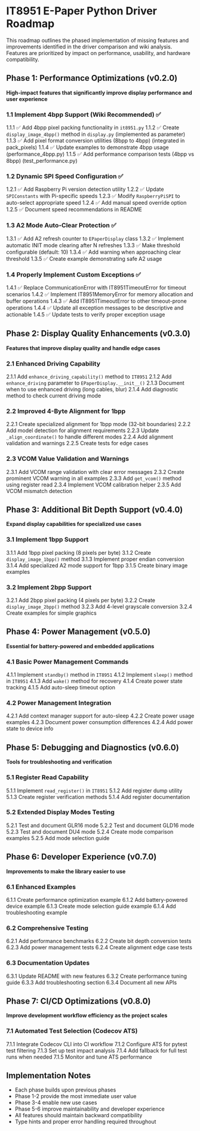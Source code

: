 <!-- markdownlint-disable MD013 MD036 -->
# IT8951 E-Paper Python Driver Roadmap

This roadmap outlines the phased implementation of missing features and improvements identified in the driver comparison and wiki analysis. Features are prioritized by impact on performance, usability, and hardware compatibility.

## Phase 1: Performance Optimizations (v0.2.0)

**High-impact features that significantly improve display performance and user experience**

### 1.1 Implement 4bpp Support (Wiki Recommended) ✅

1.1.1 ✅ Add 4bpp pixel packing functionality in `it8951.py`
1.1.2 ✅ Create `display_image_4bpp()` method in `display.py` (implemented as parameter)
1.1.3 ✅ Add pixel format conversion utilities (8bpp to 4bpp) (integrated in pack_pixels)
1.1.4 ✅ Update examples to demonstrate 4bpp usage (performance_4bpp.py)
1.1.5 ✅ Add performance comparison tests (4bpp vs 8bpp) (test_performance.py)

### 1.2 Dynamic SPI Speed Configuration ✅

1.2.1 ✅ Add Raspberry Pi version detection utility
1.2.2 ✅ Update `SPIConstants` with Pi-specific speeds
1.2.3 ✅ Modify `RaspberryPiSPI` to auto-select appropriate speed
1.2.4 ✅ Add manual speed override option
1.2.5 ✅ Document speed recommendations in README

### 1.3 A2 Mode Auto-Clear Protection ✅

1.3.1 ✅ Add A2 refresh counter to `EPaperDisplay` class
1.3.2 ✅ Implement automatic INIT mode clearing after N refreshes
1.3.3 ✅ Make threshold configurable (default: 10)
1.3.4 ✅ Add warning when approaching clear threshold
1.3.5 ✅ Create example demonstrating safe A2 usage

### 1.4 Properly Implement Custom Exceptions ✅

1.4.1 ✅ Replace CommunicationError with IT8951TimeoutError for timeout scenarios
1.4.2 ✅ Implement IT8951MemoryError for memory allocation and buffer operations
1.4.3 ✅ Add IT8951TimeoutError to other timeout-prone operations
1.4.4 ✅ Update all exception messages to be descriptive and actionable
1.4.5 ✅ Update tests to verify proper exception usage

## Phase 2: Display Quality Enhancements (v0.3.0)

**Features that improve display quality and handle edge cases**

### 2.1 Enhanced Driving Capability

2.1.1 Add `enhance_driving_capability()` method to `IT8951`
2.1.2 Add `enhance_driving` parameter to `EPaperDisplay.__init__()`
2.1.3 Document when to use enhanced driving (long cables, blur)
2.1.4 Add diagnostic method to check current driving mode

### 2.2 Improved 4-Byte Alignment for 1bpp

2.2.1 Create specialized alignment for 1bpp mode (32-bit boundaries)
2.2.2 Add model detection for alignment requirements
2.2.3 Update `_align_coordinate()` to handle different modes
2.2.4 Add alignment validation and warnings
2.2.5 Create tests for edge cases

### 2.3 VCOM Value Validation and Warnings

2.3.1 Add VCOM range validation with clear error messages
2.3.2 Create prominent VCOM warning in all examples
2.3.3 Add `get_vcom()` method using register read
2.3.4 Implement VCOM calibration helper
2.3.5 Add VCOM mismatch detection

## Phase 3: Additional Bit Depth Support (v0.4.0)

**Expand display capabilities for specialized use cases**

### 3.1 Implement 1bpp Support

3.1.1 Add 1bpp pixel packing (8 pixels per byte)
3.1.2 Create `display_image_1bpp()` method
3.1.3 Implement proper endian conversion
3.1.4 Add specialized A2 mode support for 1bpp
3.1.5 Create binary image examples

### 3.2 Implement 2bpp Support

3.2.1 Add 2bpp pixel packing (4 pixels per byte)
3.2.2 Create `display_image_2bpp()` method
3.2.3 Add 4-level grayscale conversion
3.2.4 Create examples for simple graphics

## Phase 4: Power Management (v0.5.0)

**Essential for battery-powered and embedded applications**

### 4.1 Basic Power Management Commands

4.1.1 Implement `standby()` method in `IT8951`
4.1.2 Implement `sleep()` method in `IT8951`
4.1.3 Add `wake()` method for recovery
4.1.4 Create power state tracking
4.1.5 Add auto-sleep timeout option

### 4.2 Power Management Integration

4.2.1 Add context manager support for auto-sleep
4.2.2 Create power usage examples
4.2.3 Document power consumption differences
4.2.4 Add power state to device info

## Phase 5: Debugging and Diagnostics (v0.6.0)

**Tools for troubleshooting and verification**

### 5.1 Register Read Capability

5.1.1 Implement `read_register()` in `IT8951`
5.1.2 Add register dump utility
5.1.3 Create register verification methods
5.1.4 Add register documentation

### 5.2 Extended Display Modes Testing

5.2.1 Test and document GLR16 mode
5.2.2 Test and document GLD16 mode
5.2.3 Test and document DU4 mode
5.2.4 Create mode comparison examples
5.2.5 Add mode selection guide

## Phase 6: Developer Experience (v0.7.0)

**Improvements to make the library easier to use**

### 6.1 Enhanced Examples

6.1.1 Create performance optimization example
6.1.2 Add battery-powered device example
6.1.3 Create mode selection guide example
6.1.4 Add troubleshooting example

### 6.2 Comprehensive Testing

6.2.1 Add performance benchmarks
6.2.2 Create bit depth conversion tests
6.2.3 Add power management tests
6.2.4 Create alignment edge case tests

### 6.3 Documentation Updates

6.3.1 Update README with new features
6.3.2 Create performance tuning guide
6.3.3 Add troubleshooting section
6.3.4 Document all new APIs

## Phase 7: CI/CD Optimizations (v0.8.0)

**Improve development workflow efficiency as the project scales**

### 7.1 Automated Test Selection (Codecov ATS)

7.1.1 Integrate Codecov CLI into CI workflow
7.1.2 Configure ATS for pytest test filtering
7.1.3 Set up test impact analysis
7.1.4 Add fallback for full test runs when needed
7.1.5 Monitor and tune ATS performance

## Implementation Notes

- Each phase builds upon previous phases
- Phase 1-2 provide the most immediate user value
- Phase 3-4 enable new use cases
- Phase 5-6 improve maintainability and developer experience
- All features should maintain backward compatibility
- Type hints and proper error handling required throughout
